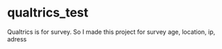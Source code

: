# qualtrics_test

Qualtrics is for survey.
So I made this project for survey age, location, ip, adress
